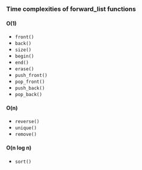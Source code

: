 ### Time complexities of forward_list functions

#### O(1)
+ `front()`
+ `back()`
+ `size()`
+ `begin()`
+ `end()`
+ `erase()`
+ `push_front()`
+ `pop_front()`
+ `push_back()`
+ `pop_back()`

#### O(n)
+ `reverse()`
+ `unique()`
+ `remove()`

#### O(n log n)
+ `sort()`
